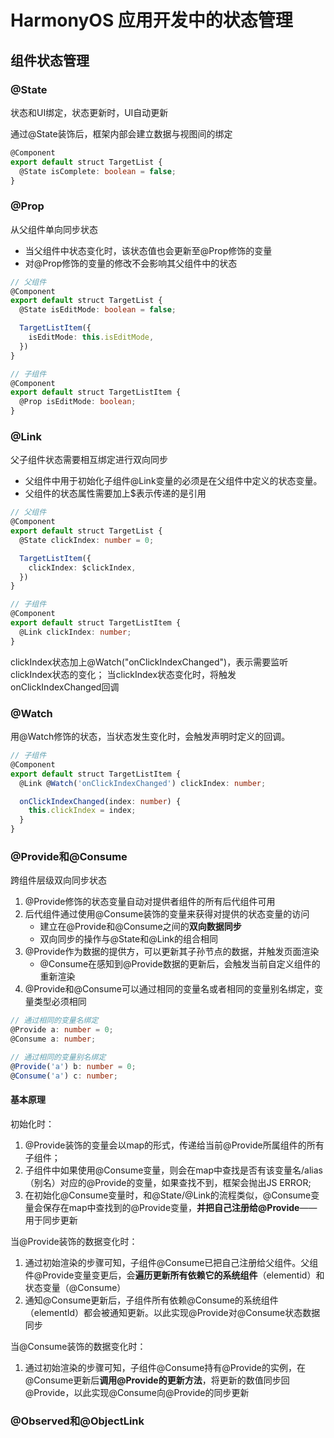 # HarmonyOS 应用开发中的状态管理

## 组件状态管理

### @State

状态和UI绑定，状态更新时，UI自动更新

通过@State装饰后，框架内部会建立数据与视图间的绑定

```ts
@Component
export default struct TargetList {
  @State isComplete: boolean = false;
}
```

### @Prop

从父组件单向同步状态

- 当父组件中状态变化时，该状态值也会更新至@Prop修饰的变量
- 对@Prop修饰的变量的修改不会影响其父组件中的状态

```ts
// 父组件
@Component
export default struct TargetList {
  @State isEditMode: boolean = false;

  TargetListItem({
    isEditMode: this.isEditMode,
  })
}

// 子组件
@Component
export default struct TargetListItem {
  @Prop isEditMode: boolean;
}
```

### @Link

父子组件状态需要相互绑定进行双向同步

- 父组件中用于初始化子组件@Link变量的必须是在父组件中定义的状态变量。
- 父组件的状态属性需要加上$表示传递的是引用

```ts
// 父组件
@Component
export default struct TargetList {
  @State clickIndex: number = 0;

  TargetListItem({
    clickIndex: $clickIndex,
  })
}

// 子组件
@Component
export default struct TargetListItem {
  @Link clickIndex: number;
}
```

clickIndex状态加上@Watch("onClickIndexChanged")，表示需要监听clickIndex状态的变化；
当clickIndex状态变化时，将触发onClickIndexChanged回调

### @Watch

用@Watch修饰的状态，当状态发生变化时，会触发声明时定义的回调。

```ts
// 子组件
@Component
export default struct TargetListItem {
  @Link @Watch('onClickIndexChanged') clickIndex: number;

  onClickIndexChanged(index: number) {
    this.clickIndex = index;
  }
}
```

### @Provide和@Consume

跨组件层级双向同步状态

1. @Provide修饰的状态变量自动对提供者组件的所有后代组件可用
2. 后代组件通过使用@Consume装饰的变量来获得对提供的状态变量的访问
    - 建立在@Provide和@Consume之间的**双向数据同步**
    - 双向同步的操作与@State和@Link的组合相同
3. @Provide作为数据的提供方，可以更新其子孙节点的数据，并触发页面渲染
    - @Consume在感知到@Provide数据的更新后，会触发当前自定义组件的重新渲染
4. @Provide和@Consume可以通过相同的变量名或者相同的变量别名绑定，变量类型必须相同

```ts
// 通过相同的变量名绑定
@Provide a: number = 0;
@Consume a: number;

// 通过相同的变量别名绑定
@Provide('a') b: number = 0;
@Consume('a') c: number;
```

#### 基本原理

初始化时：

1. @Provide装饰的变量会以map的形式，传递给当前@Provide所属组件的所有子组件；
2. 子组件中如果使用@Consume变量，则会在map中查找是否有该变量名/alias（别名）对应的@Provide的变量，如果查找不到，框架会抛出JS ERROR;
3. 在初始化@Consume变量时，和@State/@Link的流程类似，@Consume变量会保存在map中查找到的@Provide变量，**并把自己注册给@Provide**——用于同步更新

当@Provide装饰的数据变化时：

1. 通过初始渲染的步骤可知，子组件@Consume已把自己注册给父组件。父组件@Provide变量变更后，会**遍历更新所有依赖它的系统组件**（elementid）和状态变量（@Consume）
2. 通知@Consume更新后，子组件所有依赖@Consume的系统组件（elementId）都会被通知更新。以此实现@Provide对@Consume状态数据同步

当@Consume装饰的数据变化时：

1. 通过初始渲染的步骤可知，子组件@Consume持有@Provide的实例，在@Consume更新后**调用@Provide的更新方法**，将更新的数值同步回@Provide，以此实现@Consume向@Provide的同步更新

### @Observed和@ObjectLink
